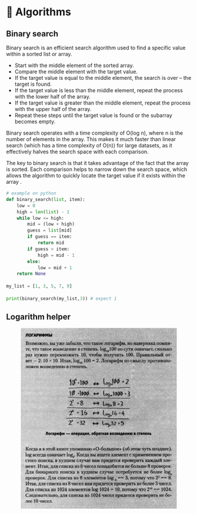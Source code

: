 # 🔢 Algorithms

## Binary search

Binary search is an efficient search algorithm used to find a specific value within a sorted list or array.

* Start with the middle element of the sorted array.
* Compare the middle element with the target value.
* If the target value is equal to the middle element, the search is over – the target is found.
* If the target value is less than the middle element, repeat the process with the lower half of the array.
* If the target value is greater than the middle element, repeat the process with the upper half of the array.
* Repeat these steps until the target value is found or the subarray becomes empty.

Binary search operates with a time complexity of O(log n), where n is the number of elements in the array. This makes it much faster than linear search (which has a time complexity of O(n)) for large datasets, as it effectively halves the search space with each comparison.

The key to binary search is that it takes advantage of the fact that the array is sorted. Each comparison helps to narrow down the search space, which allows the algorithm to quickly locate the target value if it exists within the array .

```python
# example on python
def binary_search(list, item):
    low = 0
    high = len(list) - 1
    while low <= high:
        mid = (low + high)
        guess = list[mid]
        if guess == item:
            return mid
        if guess > item:
            high = mid - 1
        else:
            low = mid + 1
    return None

my_list = [1, 3, 5, 7, 9]

print(binary_search(my_list,3)) # expect 1
```

## Logarithm helper <a href="#firstheading" id="firstheading"></a>

<figure><img src="../../.gitbook/assets/Screenshot 2024-02-09 at 14.04.43.jpeg" alt=""><figcaption></figcaption></figure>
